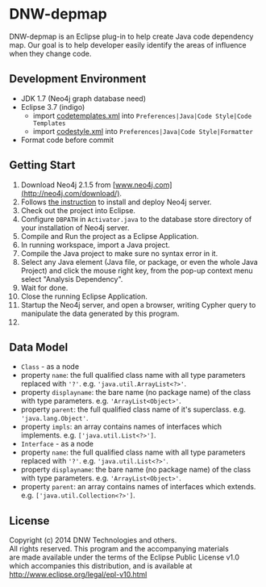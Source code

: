 DNW-depmap
=============

DNW-depmap is an Eclipse plug-in to help create Java code dependency map. Our goal is to help developer easily identify the areas of influence when they change code.

Development Environment
-----------------------
- JDK 1.7 (Neo4j graph database need)
- Eclipse 3.7 (indigo)
  - import [codetemplates.xml](https://github.com/manbaum/dnw-depmap/blob/develop/codetemplates.xml) into ```Preferences|Java|Code Style|Code Templates```
  - import [codestyle.xml](https://github.com/manbaum/dnw-depmap/blob/develop/codestyle.xml) into ```Preferences|Java|Code Style|Formatter```
- Format code before commit

Getting Start
-------------
1. Download Neo4j 2.1.5 from [www.neo4j.com](http://neo4j.com/download/).
2. Follows [the instruction](http://neo4j.com/docs/2.1.5/deployment.html) to install and deploy Neo4j server.
3. Check out the project into Eclipse.
4. Configure ```DBPATH``` in ```Activator.java``` to the database store directory of your installation of Neo4j server.
4. Compile and Run the project as a Eclipse Application.
5. In running workspace, import a Java project.
6. Compile the Java project to make sure no syntax error in it.
7. Select any Java element (Java file, or package, or even the whole Java Project) and click the mouse right key, from the pop-up context menu select "Analysis Dependency".
8. Wait for done.
9. Close the running Eclipse Application.
10. Startup the Neo4j server, and open a browser, writing Cypher query to manipulate the data generated by this program.
11. 

Data Model
----------
- ```Class``` - as a node
 - property ```name```: the full qualified class name with all type parameters replaced with ```'?'```. e.g. ```'java.util.ArrayList<?>'```.
 - property ```displayname```: the bare name (no package name) of the class with type parameters. e.g. ```'ArrayList<Object>'```.
 - property ```parent```: the full qualified class name of it's superclass. e.g. ```'java.lang.Object'```. 
 - property ```impls```: an array contains names of interfaces which implements. e.g. ```['java.util.List<?>']```. 
- ```Interface``` - as a node
 - property ```name```: the full qualified class name with all type parameters replaced with ```'?'```. e.g. ```'java.util.List<?>'```.
 - property ```displayname```: the bare name (no package name) of the class with type parameters. e.g. ```'ArrayList<Object>'```. 
 - property ```parent```: an array contains names of interfaces which extends. e.g. ```['java.util.Collection<?>']```.

License
-------
Copyright (c) 2014 DNW Technologies and others.<br/>
All rights reserved. This program and the accompanying materials<br/>
are made available under the terms of the Eclipse Public License v1.0<br/>
which accompanies this distribution, and is available at<br/>
http://www.eclipse.org/legal/epl-v10.html

